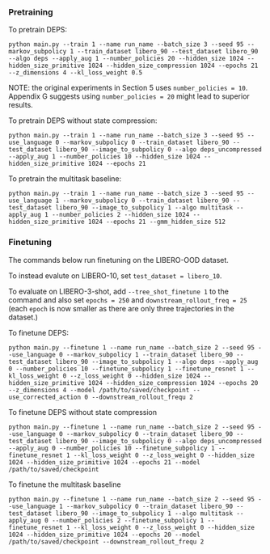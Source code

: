 
### Pretraining 


To pretrain DEPS:

```
python main.py --train 1 --name run_name --batch_size 3 --seed 95 --markov_subpolicy 1 --train_dataset libero_90 --test_dataset libero_90  --algo deps --apply_aug 1 --number_policies 20 --hidden_size 1024 --hidden_size_primitive 1024 --hidden_size_compression 1024 --epochs 21 --z_dimensions 4 --kl_loss_weight 0.5
```

NOTE: the original experiments in Section 5 uses `number_policies = 10`. Appendix G suggests using `number_policies = 20` might lead to superior results. 

To pretrain DEPS without state compression:

```
python main.py --train 1 --name run_name --batch_size 3 --seed 95 --use_language 0 --markov_subpolicy 0 --train_dataset libero_90 --test_dataset libero_90 --image_to_subpolicy 0 --algo deps_uncompressed --apply_aug 1 --number_policies 10 --hidden_size 1024 --hidden_size_primitive 1024 --epochs 21
```

To pretrain the multitask baseline:

```
python main.py --train 1 --name run_name --batch_size 3 --seed 95 --use_language 1 --markov_subpolicy 0 --train_dataset libero_90 --test_dataset libero_90 --image_to_subpolicy 1 --algo multitask --apply_aug 1 --number_policies 2 --hidden_size 1024 --hidden_size_primitive 1024 --epochs 21 --gmm_hidden_size 512
```

### Finetuning

The commands below run finetuning on the LIBERO-OOD dataset. 

To instead evalute on LIBERO-10, set `test_dataset = libero_10`. 

To evaluate on LIBERO-3-shot, add `--tree_shot_finetune 1` to the command and also set `epochs = 250` and `downstream_rollout_freq = 25` (each `epoch` is now smaller as there are only three trajectories in the dataset.)

To finetune DEPS:

```
python main.py --finetune 1 --name run_name --batch_size 2 --seed 95 --use_language 0 --markov_subpolicy 1 --train_dataset libero_90 --test_dataset libero_90 --image_to_subpolicy 1 --algo deps --apply_aug 0 --number_policies 10 --finetune_subpolicy 1 --finetune_resnet 1 --kl_loss_weight 0 --z_loss_weight 0 --hidden_size 1024 --hidden_size_primitive 1024 --hidden_size_compression 1024 --epochs 20 --z_dimensions 4 --model /path/to/saved/checkpoint --use_corrected_action 0 --downstream_rollout_frequ 2
```

To finetune DEPS without state compression

```
python main.py --finetune 1 --name run_name --batch_size 2 --seed 95 --use_language 0 --markov_subpolicy 0 --train_dataset libero_90 --test_dataset libero_90 --image_to_subpolicy 0 --algo deps_uncompressed --apply_aug 0 --number_policies 10 --finetune_subpolicy 1 --finetune_resnet 1 --kl_loss_weight 0 --z_loss_weight 0 --hidden_size 1024 --hidden_size_primitive 1024 --epochs 21 --model /path/to/saved/checkpoint
```

To finetune the multitask baseline

```
python main.py --finetune 1 --name run_name --batch_size 2 --seed 95 --use_language 1 --markov_subpolicy 0 --train_dataset libero_90 --test_dataset libero_90 --image_to_subpolicy 1 --algo multitask --apply_aug 0 --number_policies 2 --finetune_subpolicy 1 --finetune_resnet 1 --kl_loss_weight 0 --z_loss_weight 0 --hidden_size 1024 --hidden_size_primitive 1024 --epochs 20 --model /path/to/saved/checkpoint --downstream_rollout_frequ 2 
```